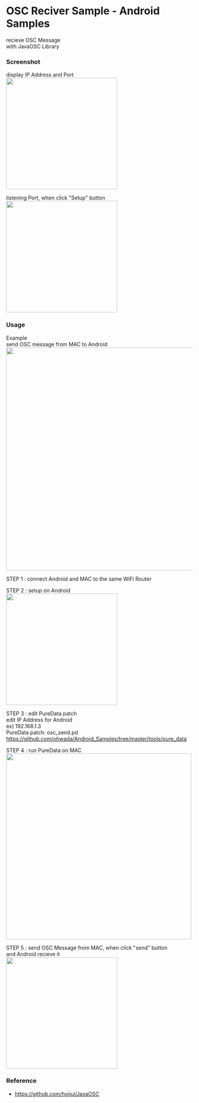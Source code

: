 OSC Reciver Sample  - Android Samples
===============

recieve OSC Message <br/>
with JavaOSC Library  <br/>

### Screenshot <br/>
display IP Address and Port <br/>
<image src="https://github.com/ohwada/Android_Samples/blob/master/OscRecieverSample/screenshot/screenshot_osc_reciever_main.png" width="300" /><br/>

listening Port, when click "Setup" button <br/>
<image src="https://github.com/ohwada/Android_Samples/blob/master/OscRecieverSample/screenshot/screenshot_osc_reciever_listening.png" width="300" /><br/>

### Usage <br/>

Example  <br/>
send OSC message from MAC to Android <br/>
<image src="https://github.com/ohwada/Android_Samples/blob/master/OscRecieverSample/screenshot/overview_osc_mac_to_android.png" width="600" /><br/>

STEP 1 : 
connect Android and MAC to the same WiFi Router <br/>

STEP 2 : setup on Android <br/>
<image src="https://github.com/ohwada/Android_Samples/blob/master/OscRecieverSample/screenshot/screenshot_osc_reciever_listening.png" width="300" /><br/>

STEP 3 : edit PureData patch <br/>
edit IP Address for Android <br/>
ex) 192.168.1.3 <br/>
PureData patch:  osc_send.pd <br/>
https://github.com/ohwada/Android_Samples/tree/master/tools/pure_data <br/>

STEP 4 : run PureData on MAC <br/>
<image src="https://github.com/ohwada/Android_Samples/blob/master/OscRecieverSample/screenshot/pd_osc_send_pd.png" width="500" /><br/>

STEP 5 : send OSC Message from MAC, when click "send" button   <br/>
and Android recieve it <br/>
<image src="https://github.com/ohwada/Android_Samples/blob/master/OscRecieverSample/screenshot/screenshot_osc_reciever_recieved_123.png" width="300" /><br/>

### Reference <br/>
* https://github.com/hoijui/JavaOSC <br/>
